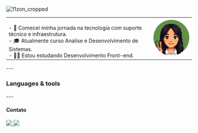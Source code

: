 ![11zon_cropped](https://github.com/user-attachments/assets/f2383a36-8196-4689-b778-20d11684784b)

<table align="center">
  <tr>
    <td>
<br>- 🌸 Comecei minha jornada na tecnologia com suporte técnico e infraestrutura.
<br>- 🎓 Atualmente curso Analise e Desenvolvimento de Sistemas.
<br>- 👩‍💻 Estou estudando Desenvolvimento Front-end.
    </td>
    <td align="right">
      <img src="./imagens/fotor-20250701173142.png" width="150px"/>
    </td>
  </tr>
</table>

--- <h3>Languages & tools</h3>

--- <h4>Contato</h4>
  <p align="left">
  <a href="lelegamaoliver@gmail.com" target="_blank">
    <img src="https://img.shields.io/badge/Gmail-D14836?style=for-the-badge&logo=gmail&logoColor=white" />
  </a>
  <a href="https://www.linkedin.com/in/leticia-gama-oliveira-28453b171" target="_blank">
    <img src="https://img.shields.io/badge/LinkedIn-0077B5?style=for-the-badge&logo=linkedin&logoColor=white" />
  </a>
</p>
